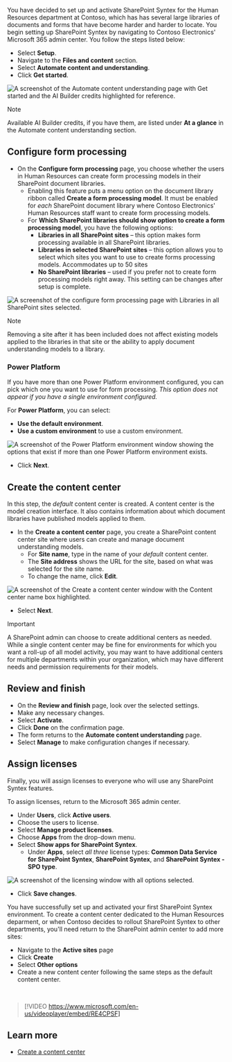 You have decided to set up and activate SharePoint Syntex for the Human Resources department at Contoso, which has has several large libraries of documents and forms that have become harder and harder to locate. You begin setting up SharePoint Syntex by navigating to Contoso Electronics' Microsoft 365 admin center. You follow the steps listed below:

- Select **Setup**.
- Navigate to the **Files and content** section.  
- Select **Automate content and understanding**.
- Click **Get started**.

![A screenshot of the Automate content understanding page with Get started and the AI Builder credits highlighted for reference.](../media/automate-content-understanding.png)

> [!NOTE]
> Available AI Builder credits, if you have them, are listed under **At a glance** in the Automate content understanding section.

## Configure form processing

- On the **Configure form processing** page, you choose whether the users in Human Resources can create form processing models in their SharePoint document libraries.  
  - Enabling this feature puts a menu option on the document library ribbon called **Create a form processing model**. It must be enabled for _each_ SharePoint document library where Contoso Electronics' Human Resources staff want to create form processing models.
  - For **Which SharePoint libraries should show option to create a form processing model**, you have the following options:
    - **Libraries in all SharePoint sites** – this option makes form processing available in all SharePoint libraries.
    - **Libraries in selected SharePoint sites** – this option allows you to select which sites you want to use to create forms processing models. Accommodates up to 50 sites
    - **No SharePoint libraries** – used if you prefer not to create form processing models right away. This setting can be changes after setup is complete.

![A screenshot of the configure form processing page with Libraries in all SharePoint sites selected.](../media/configure-form-processing.png)

> [!NOTE]
> Removing a site after it has been included does not affect existing models applied to the libraries in that site or the ability to apply document understanding models to a library.

### Power Platform

If you have more than one Power Platform environment configured, you can pick which one you want to use for form processing. _This option does not appear if you have a single environment configured._

For **Power Platform**, you can select:

- **Use the default environment**.
- **Use a custom environment** to use a custom environment.

![A screenshot of the Power Platform environment window showing the options that exist if more than one Power Platform environment exists.](../media/power-platform.png)

- Click **Next**.

## Create the content center

In this step, the _default_ content center is created. A content center is the model creation interface. It also contains information about which document libraries have published models applied to them.

- In the **Create a content center** page, you create a SharePoint content center site where users can create and manage document understanding models.
  - For **Site name**, type in the name of your _default_ content center.
  - The **Site address** shows the URL for the site, based on what was selected for the site name.
  - To change the name, click **Edit**.

![A screenshot of the Create a content center window with the Content center name box highlighted.](../media/create-content-center.png)

- Select **Next**.

> [!Important]
> A SharePoint admin can choose to create additional centers as needed. While a single content center may be fine for environments for which you want a roll-up of all model activity, you may want to have additional centers for multiple departments within your organization, which may have different needs and permission requirements for their models.

## Review and finish

- On the **Review and finish** page, look over the selected settings.
- Make any necessary changes.
- Select **Activate**.
- Click **Done** on the confirmation page.
- The form returns to the **Automate content understanding** page.
- Select **Manage** to make configuration changes if necessary.

## Assign licenses

Finally, you will assign licenses to everyone who will use any SharePoint Syntex features.

To assign licenses, return to the Microsoft 365 admin center.

- Under **Users**, click **Active users**.
- Choose the users to license.
- Select **Manage product licenses**.
- Choose **Apps** from the drop-down menu.
- Select **Show apps for SharePoint Syntex**.
  - Under **Apps**, select _all three_ license types: **Common Data Service for SharePoint Syntex**, **SharePoint Syntex**, and **SharePoint Syntex - SPO type**.

![A screenshot of the licensing window with all options selected.](../media/licenses.png)

- Click **Save changes**.

You have successfully set up and activated your first SharePoint Syntex environment. To create a content center dedicated to the Human Resources deparment, or when Contoso decides to rollout SharePoint Syntex to other departments, you'll need return to the SharePoint admin center to add more sites:

- Navigate to the **Active sites** page
- Click **Create**
- Select **Other options**
- Create a new content center following the same steps as the default content center.

<br>

> [!VIDEO https://www.microsoft.com/en-us/videoplayer/embed/RE4CPSF]

## Learn more

- [Create a content center](/microsoft-365/contentunderstanding/create-a-content-center)
